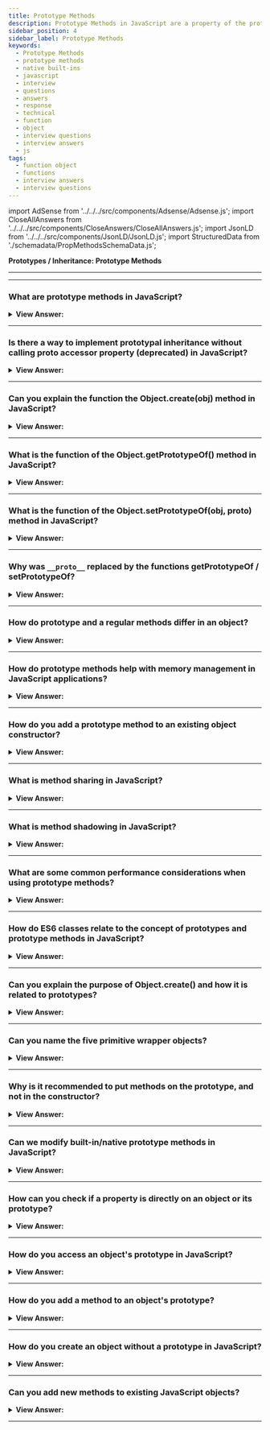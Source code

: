 ```yaml
---
title: Prototype Methods
description: Prototype Methods in JavaScript are a property of the prototype object. It is used to store the function's properties and methods. Interview Questions
sidebar_position: 4
sidebar_label: Prototype Methods
keywords:
  - Prototype Methods
  - prototype methods
  - native built-ins
  - javascript
  - interview
  - questions
  - answers
  - response
  - technical
  - function
  - object
  - interview questions
  - interview answers
  - js
tags:
  - function object
  - functions
  - interview answers
  - interview questions
---
```


import AdSense from '../../../src/components/Adsense/Adsense.js';
import CloseAllAnswers from '../../../src/components/CloseAnswers/CloseAllAnswers.js';
import JsonLD from '../../../src/components/JsonLD/JsonLD.js';
import StructuredData from './schemadata/PropMethodsSchemaData.js';

<JsonLD data={StructuredData} />

<head>
  <title>Prototype Methods | JavaScript Frontend Phone Interview</title>
</head>

**Prototypes / Inheritance: Prototype Methods**

---

<AdSense />

---

<CloseAllAnswers />

### What are prototype methods in JavaScript?

<details>
  <summary><strong>View Answer:</strong></summary>
  <div>
  <div><strong>Interview Response:</strong> Prototype methods are functions defined on the prototype of a constructor function. Instances of the constructor inherit these methods, enabling code reuse and memory efficiency.
  </div>
  </div>
</details>

---

### Is there a way to implement prototypal inheritance without calling proto accessor property (deprecated) in JavaScript?

<details>
  <summary><strong>View Answer:</strong></summary>
  <div>
  <div><strong>Interview Response:</strong> Yes, you can use `Object.create()`. This function creates a new object, using the existing object as the prototype of the newly created object.
</div><br />
  <div><strong className="codeExample">Simple Code Example:</strong><br /><br />

  <div></div>

```js
let parent = {
  greet: function() {
    console.log("Hello");
  }
};

let child = Object.create(parent);

child.greet(); // Outputs: "Hello"
```

  </div>
  </div>
</details>

---

### Can you explain the function the Object.create(obj) method in JavaScript?

<details>
  <summary><strong>View Answer:</strong></summary>
  <div>
  <div><strong>Interview Response:</strong> The "Object.create()" function generates a new object by utilizing an existing object as the prototype.
  </div><br />
  <div><strong>Technical Response:</strong> The "Object.create()" function generates a new object by utilizing an existing object as the prototype. It contains two parameters: the prototype and the descriptors (propertiesObject in the specification). The proto parameter specifies the object that will serve as the prototype for the newly formed object. The descriptors (propertiesObject) are defined as an object whose enumerable own properties (those defined upon itself and not enumerable properties along its prototype chain) specify property descriptors to be added to the newly created object, along with the corresponding property names, if specified and not undefined. These are the properties defined by the second parameter to Object.defineProperties(). Descriptors function similarly to property flags.
  </div><br />
  <div><strong className="codeExample">Code Example:</strong><br /><br />

<strong>Syntax: </strong> Object.create(proto, [descriptors]);<br /><br />

  <div></div>

Absolutely, here's a simple example:

```javascript
let animal = {
  species: "animal",
  describe: function() {
    return `This is a ${this.species}`;
  }
};

let dog = Object.create(animal);
dog.species = "dog";

console.log(dog.describe()); // Outputs: "This is a dog"
```

`Object.create(animal)` creates a new object `dog` with `animal` as its prototype.

  </div>
  </div>
</details>

---

### What is the function of the Object.getPrototypeOf() method in JavaScript?

<details>
  <summary><strong>View Answer:</strong></summary>
  <div>
  <div><strong>Interview Response:</strong> The Object.getPrototypeOf(obj) method returns the prototype of the specified object. If there are no inherited properties, null gets returned.
</div><br />
  <div><strong className="codeExample">Code Example:</strong><br /><br />

<strong>Syntax: </strong> Object.getPrototypeOf(obj);<br /><br />

  <div></div>

```js
const prototype1 = {};
const object1 = Object.create(prototype1);

console.log(Object.getPrototypeOf(object1) === prototype1);
// expected output: true
```

  </div>
  </div>
</details>

---

### What is the function of the Object.setPrototypeOf(obj, proto) method in JavaScript?

<details>
  <summary><strong>View Answer:</strong></summary>
  <div>
  <div><strong>Interview Response:</strong> The Object.setPrototypeOf() method sets the prototype of a specified object to another object or null. According to the MDN, its advised to use Object.create(obj) instead of this method.
</div><br />

<strong>Syntax: </strong> Object.setPrototypeOf(obj, proto);

---

:::warning
According to the MDN, its advised to use Object.create(obj) instead of this method.
:::

  </div>
</details>

---

### Why was `__proto__` replaced by the functions getPrototypeOf / setPrototypeOf?

<details>
  <summary><strong>View Answer:</strong></summary>
  <div>
  <div><strong>Interview Response:</strong> According to the MDN, the creators replaced it with getPrototypeOf and setPrototypeOf, because of the performance issues related to its use. The MDN has also warned against using setPrototypeOf for the same reason.
</div>

---

:::warning
If you care about performance, you should avoid setting the [[Prototype]] of an object. Instead, create a new object with the desired [[Prototype]] using Object.create() instead of Object.setPrototypeOf().
:::

  </div>
</details>

---

### How do prototype and a regular methods differ in an object?

<details>
  <summary><strong>View Answer:</strong></summary>
  <div>
  <div><strong>Interview Response:</strong> Regular methods are specific to individual instances of an object. Prototype methods are shared between all instances of an object, reducing memory usage and promoting code reusability.
</div><br />
  <div><strong className="codeExample">Code Example:</strong><br /><br />

  <div></div>

```javascript
// Regular method
function Car(make, model) {
    this.make = make;
    this.model = model;
    this.display = function() {
        return this.make + ' ' + this.model;
    }
}
var myCar = new Car("Toyota", "Corolla");
console.log(myCar.display()); // Toyota Corolla

// Prototype method
function Bike(make, model) {
    this.make = make;
    this.model = model;
}
Bike.prototype.display = function() {
    return this.make + ' ' + this.model;
}
var myBike = new Bike("Yamaha", "FZ");
console.log(myBike.display()); // Yamaha FZ
```

In the first case, each new Car object will have its own `display` method. In the second, all Bike objects share the same `display` method.

  </div>
  </div>
</details>

---

### How do prototype methods help with memory management in JavaScript applications?

<details>
  <summary><strong>View Answer:</strong></summary>
  <div>
  <div><strong>Interview Response:</strong> Prototype methods are shared among all object instances, using only one memory allocation for the function. Regular methods are replicated per instance, causing more memory usage. Thus, prototype methods save memory.
  </div>
  </div>
</details>

---

### How do you add a prototype method to an existing object constructor?

<details>
  <summary><strong>View Answer:</strong></summary>
  <div>
  <div><strong>Interview Response:</strong> In modern JavaScript, you can use the `Object.defineProperty` function to add a prototype method to an existing object constructor, which also allows you to control its properties.
  </div><br />
  <div><strong className="codeExample">Code Example:</strong><br /><br />

  <div></div>

```javascript
Object.defineProperty(Constructor.prototype, 'newMethod', {
  value: function() {
    // Method body
  },
  writable: true,
  configurable: true,
  enumerable: false
});
```

This approach provides better control over method properties.

  </div>
  </div>
</details>

---

### What is method sharing in JavaScript?

<details>
  <summary><strong>View Answer:</strong></summary>
  <div>
  <div><strong>Interview Response:</strong> Method sharing in JavaScript refers to the practice of defining methods on the prototype of a constructor function. This allows all instances of the object to share the same method, improving memory efficiency.
  </div>
  </div>
</details>

---

### What is method shadowing in JavaScript?

<details>
  <summary><strong>View Answer:</strong></summary>
  <div>
  <div><strong>Interview Response:</strong> In JavaScript, method shadowing occurs when a property or method in an object's own properties shadows a property with the same key in the object's prototype.
  </div><br />
  <div><strong className="codeExample">Code Example:</strong><br /><br />

  <div></div>

```javascript
function Vehicle() {
}

Vehicle.prototype.drive = function() {
    console.log("Vehicle is driving");
};

function Car() {
}

Car.prototype = Object.create(Vehicle.prototype);  // Car inherits from Vehicle

var myCar = new Car();

myCar.drive();  // Output: "Vehicle is driving"

// Now let's shadow the drive method

myCar.drive = function() {
    console.log("Car is driving");
};

myCar.drive();  // Output: "Car is driving"
```

In this example, `myCar` initially uses the `drive` method from the `Vehicle` prototype. After we define `drive` directly on `myCar`, it shadows (or overrides) the prototype method. Now, when we call `myCar.drive()`, it uses the shadowed method and outputs "Car is driving".

  </div>
  </div>
</details>

---

### What are some common performance considerations when using prototype methods?

<details>
  <summary><strong>View Answer:</strong></summary>
  <div>
  <div><strong>Interview Response:</strong> Performance considerations when using prototype methods include avoiding deep prototype chains, preventing shadowing of inherited methods, and minimizing object traversal when searching for properties or methods.
  </div><br />
  <div><strong className="codeExample">Code Example:</strong><br /><br />

  <div></div>

While using prototype methods is generally good for memory efficiency since they're shared among all instances, there are considerations around lookup time and shadowing:

```javascript
function Car(make, model) {
  this.make = make;
  this.model = model;
}

Car.prototype.display = function() {  // Prototypical method
  return this.make + ' ' + this.model;
}

let car1 = new Car("Toyota", "Corolla");
let car2 = new Car("Honda", "Civic");

console.time('Prototype Method');
console.log(car1.display());  // Looks up the chain to find display method on prototype
console.timeEnd('Prototype Method');

console.time('Shadowed Method');
car2.display = function() {  // Shadows prototype's method; closer in scope
  return this.make + ' ' + this.model;
}
console.log(car2.display());  // Finds method on the object itself
console.timeEnd('Shadowed Method');
```

In this example, we create a `Car` constructor function with a prototype method `display`. For `car1`, when we call `display`, JavaScript has to look up the prototype chain to find the method which can be slightly slower than calling a method defined directly on the object. For `car2`, we shadow the prototype method with an own method. This can be faster, as shown by the timing logs, but it defeats the purpose of using prototype methods for memory efficiency.

  </div>
  </div>
</details>

---

### How do ES6 classes relate to the concept of prototypes and prototype methods in JavaScript?

<details>
  <summary><strong>View Answer:</strong></summary>
  <div>
  <div><strong>Interview Response:</strong> ES6 classes are syntactic sugar over JavaScript's prototype-based inheritance. Methods defined inside a class are essentially prototype methods. They're placed on the prototype object of the constructor under the hood.
  </div><br />
  <div><strong className="codeExample">Code Example:</strong><br /><br />

  <div></div>

Here's a comparison between ES6 classes and constructor functions with prototype methods.

Using ES6 classes:

```javascript
class Car {
  constructor(make, model) {
    this.make = make;
    this.model = model;
  }

  display() {
    return this.make + ' ' + this.model;
  }
}

let myCar = new Car("Toyota", "Corolla");
console.log(myCar.display()); // Toyota Corolla
```

Equivalent code using constructor functions and prototype methods:

```javascript
function Car(make, model) {
  this.make = make;
  this.model = model;
}

Car.prototype.display = function() {
  return this.make + ' ' + this.model;
}

let myCar = new Car("Toyota", "Corolla");
console.log(myCar.display()); // Toyota Corolla
```

In both cases, the `display` method behaves as a prototype method, shared among all instances of `Car`. The ES6 class syntax is cleaner and more intuitive, but under the hood, it's still using JavaScript's prototype system.

  </div>
  </div>
</details>

---

### Can you explain the purpose of Object.create() and how it is related to prototypes?

<details>
  <summary><strong>View Answer:</strong></summary>
  <div>
  <div><strong>Interview Response:</strong> `Object.create(proto)` creates a new object with `proto` as its prototype. This enables prototype-based inheritance, where the new object inherits properties and methods from the `proto` object.
  </div><br />
  <div><strong className="codeExample">Code Example:</strong><br /><br />

  <div></div>

```javascript
let animal = {
  type: 'Animal',
  describe() {
    return `Type: ${this.type}`;
  }
};

let dog = Object.create(animal); 
dog.type = 'Dog';

console.log(dog.describe()); // "Type: Dog"
```

In this example, `Object.create(animal)` creates a new object with `animal` as its prototype. The new `dog` object has access to the `describe` method via prototype inheritance. When we change `dog.type` to `'Dog'`, the `describe` method reflects that change.

  </div>
  </div>
</details>

---

### Can you name the five primitive wrapper objects?

<details>
  <summary><strong>View Answer:</strong></summary>
  <div>
  <div><strong>Interview Response:</strong> You can use the hasOwnProperty method to check if an object has a specific property/method. However, it doesn't check the prototype chain. To also check prototypes, we can use the in operator.
  </div><br />
  <div><strong className="codeExample">Code Example:</strong><br /><br />

  <div></div>

```javascript
function Car(make, model) {
  this.make = make;
  this.model = model;
}

Car.prototype.display = function() {
  return this.make + ' ' + this.model;
}

let myCar = new Car("Toyota", "Corolla");

console.log('display' in myCar); // true
console.log(myCar.hasOwnProperty('display')); // false
```

In this code, `'display' in myCar` checks if the `display` method exists anywhere in the prototype chain of `myCar` (returns `true`). On the other hand, `myCar.hasOwnProperty('display')` only checks if `display` is a direct property of `myCar`, not in its prototype (returns `false`).

  </div>
  </div>
</details>

---

### Why is it recommended to put methods on the prototype, and not in the constructor?

<details>
  <summary><strong>View Answer:</strong></summary>
  <div>
  <div><strong>Interview Response:</strong> It promotes efficiency and memory use. When methods are on the prototype, they are shared among instances, unlike methods in constructors, which create a new copy for each instance.
  </div><br />
  <div><strong className="codeExample">Code Example:</strong><br /><br />

  <div></div>

Sure, here's an example illustrating why it's better to put methods on the prototype:

```javascript
// Bad practice: Method in constructor
function Car1(make, model) {
  this.make = make;
  this.model = model;
  this.display = function() {
    return this.make + ' ' + this.model;
  };
}

// Good practice: Method on prototype
function Car2(make, model) {
  this.make = make;
  this.model = model;
}
Car2.prototype.display = function() {
  return this.make + ' ' + this.model;
};

let car1a = new Car1("Toyota", "Corolla");
let car1b = new Car1("Honda", "Civic");

let car2a = new Car2("Toyota", "Corolla");
let car2b = new Car2("Honda", "Civic");

console.log(car1a.display === car1b.display); // false
console.log(car2a.display === car2b.display); // true
```

In this code, `Car1` defines the `display` method within the constructor, meaning every instance of `Car1` gets its own copy of `display`. This is inefficient memory-wise, as shown by the `false` output of the comparison `car1a.display === car1b.display`.

In contrast, `Car2` defines `display` on its prototype, so all instances of `Car2` share the same method, saving memory. This is confirmed by the `true` output of the comparison `car2a.display === car2b.display`.

  </div>
  </div>
</details>

---

### Can we modify built-in/native prototype methods in JavaScript?

<details>
  <summary><strong>View Answer:</strong></summary>
  <div>
  <div><strong>Interview Response:</strong> Yes, it's possible, but it's generally discouraged as it can lead to unpredictable behavior and compatibility issues across different environments.
  </div>
  </div>
</details>

---

### How can you check if a property is directly on an object or its prototype?

<details>
  <summary><strong>View Answer:</strong></summary>
  <div>
  <div><strong>Interview Response:</strong>  You can use the hasOwnProperty() method. It returns true if the property is directly on the object, and false if it's on the prototype.
  </div><br />
  <div><strong className="codeExample">Code Example:</strong><br /><br />

  <div></div>

```javascript
function Car(make, model) {
  this.make = make;
  this.model = model;
}

Car.prototype.display = function() {
  return this.make + ' ' + this.model;
}

let myCar = new Car("Toyota", "Corolla");

// Check if property is directly on object
console.log(myCar.hasOwnProperty('make')); // true

// Check if property is on prototype
console.log(myCar.hasOwnProperty('display')); // false
console.log('display' in myCar); // true
```

In this code, `hasOwnProperty` checks if the property is directly on the object (returns `true` for `make`), while the `in` operator checks whether the property is on the object or its prototype (returns `true` for `display`).

  </div>
  </div>
</details>

---

### How do you access an object's prototype in JavaScript?

<details>
  <summary><strong>View Answer:</strong></summary>
  <div>
  <div><strong>Interview Response:</strong> In modern JavaScript, you can access an object's prototype with Object.getPrototypeOf(obj), where obj is the object whose prototype you want to access. This returns the object's prototype.
  </div><br />
  <div><strong className="codeExample">Code Example:</strong><br /><br />

  <div></div>

```javascript
function Car(make, model) {
  this.make = make;
  this.model = model;
}

Car.prototype.display = function() {
  return this.make + ' ' + this.model;
}

let myCar = new Car("Toyota", "Corolla");

let carPrototype = Object.getPrototypeOf(myCar);

console.log(carPrototype); // { display: [Function: display], constructor: [Function: Car] }
```

In this code, `Object.getPrototypeOf(myCar)` returns the prototype of the `myCar` object, which includes the `display` method and `constructor` property.

  </div>
  </div>
</details>

---

### How do you add a method to an object's prototype?

<details>
  <summary><strong>View Answer:</strong></summary>
  <div>
  <div><strong>Interview Response:</strong> To add a method to an object's prototype in JavaScript, you directly assign the method to the prototype property of the object's constructor function. This allows all instances of the constructor to access that method.
  </div><br />
  <div><strong className="codeExample">Code Example:</strong><br /><br />

  <div></div>

You can add a method to an object's prototype by simply assigning it to the prototype of the constructor function.

```javascript
Constructor.prototype.newMethod = function() {
  // Method body
};
```

This makes `newMethod` available to all instances of `Constructor`.

  </div>
  </div>
</details>

---

### How do you create an object without a prototype in JavaScript?

<details>
  <summary><strong>View Answer:</strong></summary>
  <div>
  <div><strong>Interview Response:</strong> You can create an object without a prototype in JavaScript using the `Object.create` method with `null` as an argument.
  </div><br />
  <div><strong className="codeExample">Code Example:</strong><br /><br />

  <div></div>

```javascript
let obj = Object.create(null);
```

This creates `obj` with no prototype.

  </div>
  </div>
</details>

---

### Can you add new methods to existing JavaScript objects?

<details>
  <summary><strong>View Answer:</strong></summary>
  <div>
  <div><strong>Interview Response:</strong> Yes, you can add new methods to existing JavaScript objects by extending their prototype. This will make the method available to all instances.
  </div><br />
  <div><strong className="codeExample">Code Example:</strong><br /><br />

  <div></div>

```javascript
let obj = {
  prop1: 'property 1'
};

// Add a new method
obj.newMethod = function() {
  return 'This is a new method!';
}

console.log(obj.newMethod()); // "This is a new method!"
```

In this code, `obj` is an existing object with a property `prop1`. We then add a new method `newMethod` to `obj` by direct assignment. When we call `obj.newMethod()`, it executes the newly added method and outputs "This is a new method!".

  </div>
  </div>
</details>

---

